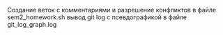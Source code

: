 Создание веток с комментариями и разрешение конфликтов в файле sem2_homework.sh
вывод git log c псевдографикой в файле git_log_graph.log
